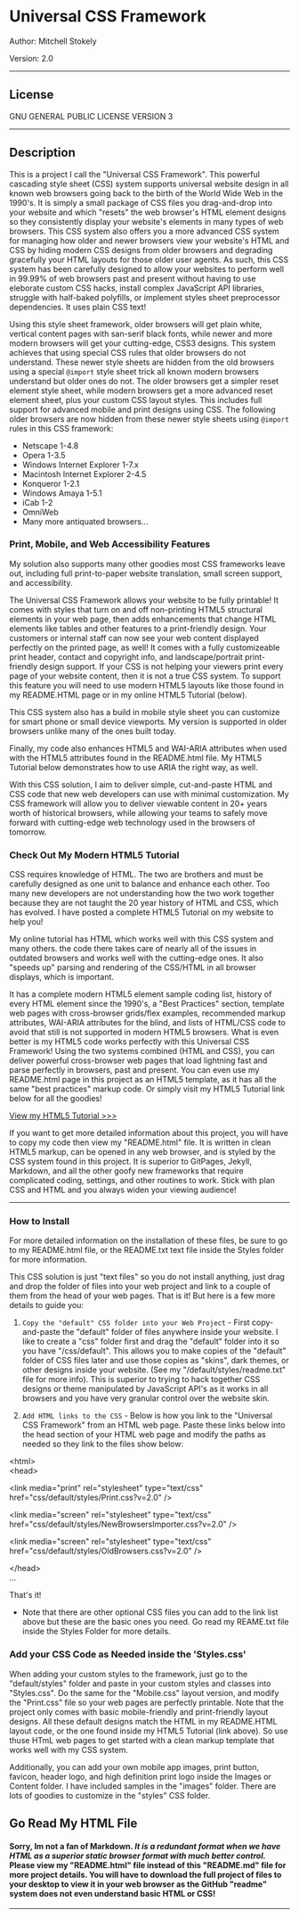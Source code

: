 Universal CSS Framework
===============================

Author: Mitchell Stokely

Version: 2.0

---

## License
GNU GENERAL PUBLIC LICENSE VERSION 3

---

## Description

This is a project I call the "Universal CSS Framework". This powerful cascading style sheet (CSS) system supports universal website design in all known web browsers going back to the birth of the World Wide Web in the 1990's. It is simply a small package of CSS files you drag-and-drop into your website and which "resets" the web browser's HTML element designs so they consistently display your website's elements in many types of web browsers. This CSS system also offers you a more advanced CSS system for managing how older and newer browsers view your website's HTML and CSS by hiding modern CSS designs from older browsers and degrading gracefully your HTML layouts for those older user agents. As such, this CSS system has been carefully designed to allow your websites to perform well in 99.99% of web browsers past and present without having to use eleborate custom CSS hacks, install complex JavaScript API libraries, struggle with half-baked polyfills, or implement styles sheet preprocessor dependencies. It uses plain CSS text!

Using this style sheet framework, older browsers will get plain white, vertical content pages with san-serif black fonts, while newer and more modern browsers will get your cutting-edge, CSS3 designs. This system achieves that using special CSS rules that older browsers do not understand. These newer style sheets are hidden from the old browsers using a special `@import` style sheet trick all known modern browsers understand but older ones do not. The older browsers get a simpler reset element style sheet, while modern browsers get a more advanced reset element sheet, plus your custom CSS layout styles. This includes full support for advanced mobile and print designs using CSS. The following older browsers are now hidden from these newer style sheets using `@import` rules in this CSS framework:

* Netscape 1-4.8 
* Opera 1-3.5
* Windows Internet Explorer 1-7.x
* Macintosh Internet Explorer 2-4.5
* Konqueror 1-2.1
* Windows Amaya 1-5.1
* iCab 1-2
* OmniWeb
* Many more antiquated browsers...

### Print, Mobile, and Web Accessibility Features

My solution also supports many other goodies most CSS frameworks leave out, including full print-to-paper website translation, small screen support, and accessibility.

The Universal CSS Framework allows your website to be fully printable! It comes with styles that turn on and off non-printing HTML5 structural elements in your web page, then adds enhancements that change HTML elements like tables and other features to a print-friendly design. Your customers or internal staff can now see your web content displayed perfectly on the printed page, as well! It comes with a fully customizeable print header, contact and copyright info, and landscape/portrait print-friendly design support. If your CSS is not helping your viewers print every page of your website content, then it is not a true CSS system. To support this feature you will need to use modern HTML5 layouts like those found in my README.HTML page or in my online HTML5 Tutorial (below).

This CSS system also has a build in mobile style sheet you can customize for smart phone or small device viewports. My version is supported in older browsers unlike many of the ones built today.

Finally, my code also enhances HTML5 and WAI-ARIA attributes when used with the HTML5 attributes found in the README.html file. My HTML5 Tutorial below demonstrates how to use ARIA the right way, as well.

With this CSS solution, I aim to deliver simple, cut-and-paste HTML and CSS code that new web developers can use with minimal customization. My CSS framework will allow you to deliver viewable content in 20+ years worth of historical browsers, while allowing your teams to safely move forward with cutting-edge web technology used in the browsers of tomorrow.

### Check Out My Modern HTML5 Tutorial

CSS requires knowledge of HTML. The two are brothers and must be carefully designed as one unit to balance and enhance each other. Too many new developers are not understanding how the two work together because they are not taught the 20 year history of HTML and CSS, which has evolved. I have posted a complete HTML5 Tutorial on my website to help you!

My online tutorial has HTML which works well with this CSS system and many others. the code there takes care of nearly all of the issues in outdated browsers and works well with the cutting-edge ones. It also "speeds up" parsing and rendering of the CSS/HTML in all browser displays, which is important.

It has a complete modern HTML5 element sample coding list, history of every HTML element since the 1990's, a "Best Practices" section, template web pages with cross-browser grids/flex examples, recommended markup attributes, WAI-ARIA attributes for the blind, and lists of HTML/CSS code to avoid that still is not supported in modern HTML5 browsers. What is even better is my HTML5 code works perfectly with this Universal CSS Framework! Using the two systems combined (HTML and CSS), you can deliver powerful cross-browser web pages that load lightning fast and parse perfectly in browsers, past and present. You can even use my README.html page in this project as an HTML5 template, as it has all the same "best practices" markup code. Or simply visit my HTML5 Tutorial link below for all the goodies!

[View my HTML5 Tutorial >>>](https://mitchellstokely.com/HTML5Tutorial/)

If you want to get more detailed information about this project, you will have to copy my code then view my "README.html" file. It is written in clean HTML5 markup, can be opened in any web browser, and is styled by the CSS system found in this project. It is superior to GitPages, Jekyll, Markdown, and all the other goofy new frameworks that require complicated coding, settings, and other routines to work. Stick with plan CSS and HTML and you always widen your viewing audience!

---

### How to Install

For more detailed information on the installation of these files, be sure to go to my README.html file, or the README.txt text file inside the Styles folder for more information.

This CSS solution is just "text files" so you do not install anything, just drag and drop the folder of files into your web project and link to a couple of them from the head of your web pages. That is it! But here is a few more details to guide you:

1. `Copy the "default" CSS folder into your Web Project` - First copy-and-paste the "default" folder of files anywhere inside your website. I like to create a "css" folder first and drag the "default" folder into it so you have "/css/default". This allows you to make copies of the "default" folder of CSS files later and use those copies as "skins", dark themes, or other designs inside your website. (See my "/default/styles/readme.txt" file for more info). This is superior to trying to hack together CSS designs or theme manipulated by JavaScript API's as it works in all browsers and you have very granular control over the website skin.

2. `Add HTML links to the CSS` - Below is how you  link to the "Universal CSS Framework" from an HTML web page. Paste these links below into the head section of your HTML web page and modify the paths as needed so they link to the files show below:

&lt;html&gt;<br />
&lt;head&gt;

&lt;link media="print" rel="stylesheet" type="text/css" href="css/default/styles/Print.css?v=2.0" /&gt;<br />

&lt;link media="screen" rel="stylesheet" type="text/css" href="css/default/styles/NewBrowsersImporter.css?v=2.0" /&gt;<br />

&lt;link media="screen" rel="stylesheet" type="text/css" href="css/default/styles/OldBrowsers.css?v=2.0" /&gt;

&lt;/head&gt;<br />
...

That's it!

* Note that there are other optional CSS files you can add to the link list above but these are the basic ones you need. Go read my REAME.txt file inside the Styles Folder for more details.

### Add your CSS Code as Needed inside the 'Styles.css'

When adding your custom styles to the framework, just go to the "default/styles" folder and paste in your custom styles and classes into "Styles.css". Do the same for the "Mobile.css" layout version, and modify the "Print.css" file so your web pages are perfectly printable. Note that the project only comes with basic mobile-friendly and print-friendly layout designs. All these default designs match the HTML in my README.HTML layout code, or the one found inside my HTML5 Tutorial (link above). So use thuse HTmL web pages to get started with a clean markup template that works well with my CSS system.

Additionally, you can add your own mobile app images, print button, favicon, header logo, and high definition print logo inside the Images or Content folder. I have included samples in the "images" folder. There are lots of goodies to customize in the "styles" CSS folder.



## Go Read My HTML File

#### Sorry, Im not a fan of Markdown. *It is a redundant format when we have HTML as a superior static browser format with much better control.* Please view my "README.html" file instead of this "README.md" file for more project details. You will have to download the full project of files to your desktop to view it in your web browser as the GitHub "readme" system does not even understand basic HTML or CSS!

---